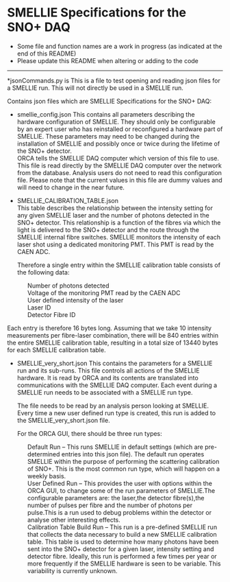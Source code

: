 SMELLIE Specifications for the SNO+ DAQ
=======

* Some file and function names are a work in progress (as indicated at the end of this README)  
* Please update this README when altering or adding to the code  

-------------------------

*jsonCommands.py is
This is a file to test opening and reading json files for a SMELLIE run. This will not directly be used in a SMELLIE run. 

Contains json files which are SMELLIE Specifications for the SNO+ DAQ:  

* smellie_config.json 
This contains all parameters describing the hardware configuration of SMELLIE. They should only be configurable by an expert user who has reinstalled or reconfigured a hardware part of SMELLIE. These parameters may need to be changed during the installation of SMELLIE and possibly once or twice during the lifetime of the SNO+ detector.   
ORCA tells the SMELLIE DAQ computer which version of this file to use.
This file is read directly by the SMELLIE DAQ computer over the network from the database. 
Analysis users do not need to read this configuration file. 
Please note that the current values in this file are dummy values and will need to change in the near future. 

* SMELLIE_CALIBRATION_TABLE.json   
This table describes the relationship between the intensity setting for any given SMELLIE laser and the number of photons detected in the SNO+ detector. This relationship is a function of the fibres via which the light is delivered to the SNO+ detector and the route through the SMELLIE internal fibre switches. SMELLIE monitors the intensity of each laser shot using a dedicated monitoring PMT. This PMT is read by the CAEN ADC. 

	Therefore a single entry within the SMELLIE calibration table consists of the following data:
	<ul> Number of photons detected</ul> 
	<ul> Voltage of the monitoring PMT read by the CAEN ADC</ul>
	<ul> User defined intensity of the laser </ul>
	<ul> Laser ID </ul>
	<ul> Detector Fibre ID </ul>
Each entry is therefore 16 bytes long. Assuming that we take 10 intensity measurements per fibre-laser combination, there will be 840 entries within the entire SMELLIE calibration table, resulting in a total size of 13440 bytes for each SMELLIE calibration table.

* SMELLIE_very_short.json
This contains the parameters for a SMELLIE run and its sub-runs. This file controls all actions of the SMELLIE hardware. It is read by ORCA and its contents are translated into communications with the SMELLIE DAQ computer. Each event during a SMELLIE run needs to be associated with a SMELLIE run type.

	The file needs to be read by an analysis person looking at SMELLIE. Every time a new user defined run type is created, this run is added to the SMELLIE_very_short.json file. 

	For the ORCA GUI, there should be three run types:
	<ul> Default Run – This runs SMELLIE in default settings (which are pre-determined entries into this json file). The default run operates SMELLIE within the purpose of performing the scattering calibration of SNO+. This is the most common run type, which will happen on a weekly basis.</ul>  
	<ul> User Defined Run – This provides the user with options within the ORCA GUI, to change some of the run parameters of SMELLIE.The configurable parameters are: the laser,the detector fibre(s),the number of pulses per fibre and the number of photons per pulse.This is a run used to debug problems within the detector or analyse other interesting effects. </ul>
	<ul> Calibration Table Build Run – This run is a pre-defined SMELLIE run that collects the data necessary to build a new SMELLIE calibration table. This table is used to determine how many photons have been sent into the SNO+ detector for a given laser, intensity setting and detector fibre. Ideally, this run is performed a few times per year or more frequently if the SMELLIE hardware is seen to be variable. This variability is currently unknown.</ul>  
